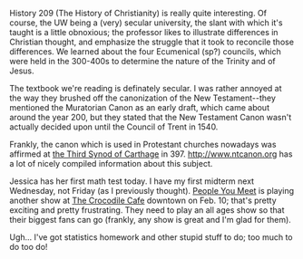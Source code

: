 History 209 (The History of Christianity) is really quite interesting.  Of course, the UW being a (very) secular university, the slant with which it's taught is a little obnoxious; the professor likes to illustrate differences in Christian thought, and emphasize the struggle that it took to reconcile those differences.  We learned about the four Ecumenical (sp?) councils, which were held in the 300-400s to determine the nature of the Trinity and of Jesus.

The textbook we're reading is definately secular.  I was rather annoyed at the way they brushed off the canonization of the New Testament--they mentioned the Muratorian Canon as an early draft, which came about around the year 200, but they stated that the New Testament Canon wasn't actually decided upon until the Council of Trent in 1540.

Frankly, the canon which is used in Protestant churches nowadays was affirmed at <a href="http://www.ntcanon.org/Carthage.canon.shtml">the Third Synod of Carthage</a> in 397.  <a href="http://www.ntcanon.org">http://www.ntcanon.org</a> has a lot of nicely compiled information about this subject.

Jessica has her first math test today.  I have my first midterm next Wednesday, not Friday (as I previously thought).  <a href="http://peopleyoumeet.net">People You Meet</a> is playing another show at <a href="http://www.thecrocodile.com">The Crocodile Cafe</a> downtown on Feb. 10; that's pretty exciting and pretty frustrating.  They need to play an all ages show so that their biggest fans can go (frankly, any show is great and I'm glad for them).

Ugh... I've got statistics homework and other stupid stuff to do; too much to do too do!